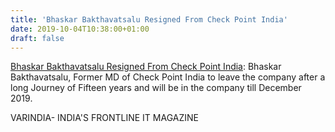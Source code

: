 ```yaml
---
title: 'Bhaskar Bakthavatsalu Resigned From Check Point India'
date: 2019-10-04T10:38:00+01:00
draft: false
---
```


[Bhaskar Bakthavatsalu Resigned From Check Point India](https://varindia.com/news/bhaskar-bakthavatsalu-resigned-from-check-point-india#.XZcTBMVG004.blogger): Bhaskar Bakthavatsalu, Former MD of Check Point India to leave the company after a long Journey of Fifteen years and will be in the company till December 2019.  
  
VARINDIA- INDIA'S FRONTLINE IT MAGAZINE